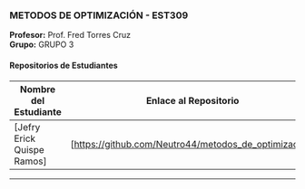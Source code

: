 
### METODOS DE OPTIMIZACIÓN - EST309
**Profesor:** Prof. Fred Torres Cruz  
**Grupo:** GRUPO 3

#### Repositorios de Estudiantes
| Nombre del Estudiante | Enlace al Repositorio |
|--------------|-----------------|
| [Jefry Erick Quispe Ramos] | [https://github.com/Neutro44/metodos_de_optimizacion] |

---
